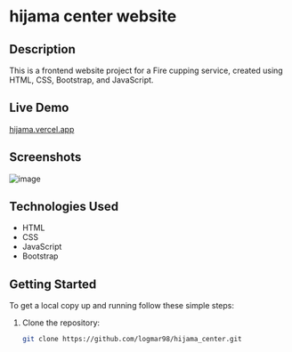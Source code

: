 # hijama center website

## Description

This is a frontend website project for a Fire cupping service, created using HTML, CSS, Bootstrap, and JavaScript.

## Live Demo

[hijama.vercel.app](https://hijama.vercel.app/)


## Screenshots

![image](![image](https://github.com/logmar98/hijama_center/assets/91753996/a91ac1d2-274d-4ecc-b867-c73cb8467ad9))


## Technologies Used

- HTML
- CSS
- JavaScript
- Bootstrap

## Getting Started

To get a local copy up and running follow these simple steps:

1. Clone the repository: 
   ```bash
   git clone https://github.com/logmar98/hijama_center.git
